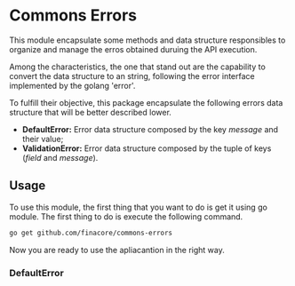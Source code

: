 # Commons Errors

This module encapsulate some methods and data structure responsibles to organize and manage the erros obtained
duruing the API execution.

Among the characteristics, the one that stand out are the capability to convert the data structure to an string, following the error interface implemented by the golang 'error'.

To fulfill their objective, this package encapsulate the following errors data structure that will be better described lower.

* __DefaultError:__ Error data structure composed by the key _message_ and their value;
* __ValidationError:__  Error data structure composed by the tuple of keys (_field_ and _message_).

## Usage

To use this module, the first thing that you want to do is get it using go module. The first thing to do is execute the following command.

```bash
go get github.com/finacore/commons-errors
```
Now you are ready to use the apliacantion in the right way.

### DefaultError





<!-- ## Validation

The validation model receives a model (struct) that contains the validation tag, in case of some validation fail the return will be a _ValidationError_ array, other else _nil_.

```go
import "github.com/finacore/commons/validation"

//define struct model
type User struct {
	Name    string `validate:"required,min=3,max=256"`
	Surname string `validate:"required,min=3,max=256"`
	Email   string `validate:"omitempty,email"`
}

//create a model based on struct
userModel := User{
    Surname: "da Silva"
    Email: "dasilva@gmail.com"
}

err := validation.ValidateModel(userModel)
```

## Errors

in this package you can use the follow two errors:

* __Default__
* __Validation__

The default error generate an interface containing just one field __Message__.

```go
import "github.com/finacore/commons/baseerror"

err := baseerror.Default("some error message")
```

The validationError is formed by the fields  __Field:__ and __Message:__ and can be created as showed below.

```go
import "github.com/finacore/commons/baseerror"

err := baseerror.Validation("field-name", "some error message")
``` -->